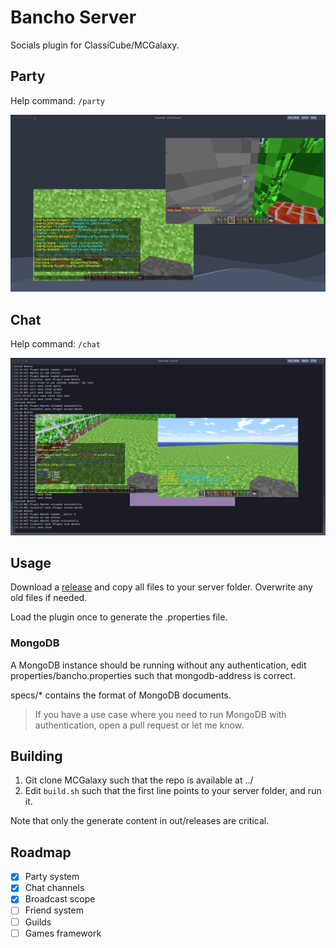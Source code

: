 # Bancho Server

Socials plugin for ClassiCube/MCGalaxy.

## Party

Help command: `/party`

![](./img/party.png)

## Chat

Help command: `/chat`

![](./img/chat.png)

## Usage

Download a [release](https://github.com/Siriusmart/ccBancho/releases) and copy all files to your server folder. Overwrite any old files if needed.

Load the plugin once to generate the .properties file.

### MongoDB

A MongoDB instance should be running without any authentication, edit properties/bancho.properties such that mongodb-address is correct.

specs/\* contains the format of MongoDB documents.

> If you have a use case where you need to run MongoDB with authentication, open a pull request or let me know.

## Building

1. Git clone MCGalaxy such that the repo is available at ../
2. Edit `build.sh` such that the first line points to your server folder, and run it.

Note that only the generate content in out/releases are critical.

## Roadmap

- [x] Party system
- [x] Chat channels
- [x] Broadcast scope
- [ ] Friend system
- [ ] Guilds
- [ ] Games framework
